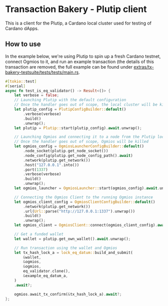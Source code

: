 # Transaction Bakery - Plutip client

This is a client for the Plutip, a Cardano local cluster used for testing of
Cardano dApps.

## How to use

In the example below, we're using Plutip to spin up a fresh Cardano testnet,
connect Ogmios to it, and run an example transaction (the details of this
transaction are removed, the full example can be found under
[extras/tx-bakery-testsuite/tests/tests/main.rs](../extras/tx-bakery-testsuite/tests/tests/main.rs).

```rust
#[tokio::test]
#[serial]
async fn test_is_eq_validator() -> Result<()> {
    let verbose = false;
    // Launching Plutip with the default configuration
    // Once the handler goes out of scope, the local cluster will be killed
    let plutip_config = PlutipConfigBuilder::default()
        .verbose(verbose)
        .build()
        .unwrap();
    let plutip = Plutip::start(plutip_config).await.unwrap();

    // Launching Ogmios and connecting it to a node from the Plutip local cluster
    // Once the handler goes out of scope, Ogmios will be killed
    let ogmios_config = OgmiosLauncherConfigBuilder::default()
        .node_socket(plutip.get_node_socket())
        .node_config(plutip.get_node_config_path().await)
        .network(plutip.get_network())
        .host("127.0.0.1".into())
        .port(1337)
        .verbose(verbose)
        .build()
        .unwrap();
    let ogmios_launcher = OgmiosLauncher::start(ogmios_config).await.unwrap();

    // Connecting the Ogmios Client to the running Ogmios instance
    let ogmios_client_config = OgmiosClientConfigBuilder::default()
        .network(plutip.get_network())
        .url(Url::parse("http://127.0.0.1:1337").unwrap())
        .build()
        .unwrap();
    let ogmios_client = OgmiosClient::connect(ogmios_client_config).await.unwrap();

    // Get a funded wallet
    let wallet = plutip.get_own_wallet().await.unwrap();

    // Run transaction using the wallet and Ogmios
    let tx_hash_lock_a = lock_eq_datum::build_and_submit(
        &wallet,
        &ogmios,
        &ogmios,
        eq_validator.clone(),
        &example_eq_datum_a,
    )
    .await?;

    ogmios.await_tx_confirm(&tx_hash_lock_a).await?;
};
```
